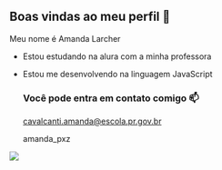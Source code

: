  ## Boas vindas ao meu perfil 💙

Meu nome é Amanda Larcher

- Estou estudando na alura com a minha professora
- Estou me desenvolvendo na linguagem JavaScript

  ### Você pode entra em contato comigo 📫

  cavalcanti.amanda@escola.pr.gov.br
  
  amanda_pxz


![](https://media1.tenor.com/m/Iu6K9JSRnREAAAAC/van-gogh.gif)
